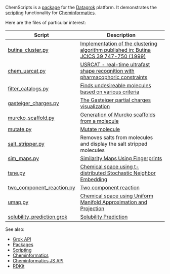 ChemScripts is a [package](https://datagrok.ai/help/develop/develop#packages) for the [Datagrok](https://datagrok.ai) platform.
It demonstrates the [scripting](https://datagrok.ai/help/compute/scripting) functionality for 
[Cheminformatics](https://datagrok.ai/help/domains/chem/cheminformatics). 

Here are the files of particular interest:

| Script | Description |
|----|----|
| [butina_cluster.py](https://github.com/datagrok-ai/public/blob/master/packages/ChemScripts/scripts/python/butina_cluster.py) | [Implementation of the clustering algorithm published in: Butina JCICS 39 747-750 (1999)](https://datagrok.ai/help/domains/chem/functions/butina-cluster) |
| [chem_usrcat.py](https://github.com/datagrok-ai/public/blob/master/packages/ChemScripts/scripts/python/chem_usrcat.py) | [USRCAT - real-time ultrafast shape recognition with pharmacophoric constraints](https://datagrok.ai/help/domains/chem/functions/usrcat) |
| [filter_catalogs.py](https://github.com/datagrok-ai/public/blob/master/packages/ChemScripts/scripts/python/filter_catalogs.py) | [Finds undesireable molecules based on various criteria](https://datagrok.ai/help/domains/chem/functions/filter-catalogs) |
| [gasteiger_charges.py](https://github.com/datagrok-ai/public/blob/master/packages/ChemScripts/scripts/python/gasteiger_charges.py) | [The Gasteiger partial charges visualization](https://datagrok.ai/help/domains/chem/functions/gasteiger-charges) |
| [murcko_scaffold.py](https://github.com/datagrok-ai/public/blob/master/packages/ChemScripts/scripts/python/murcko_scaffold.py) | [Generation of Murcko scaffolds from a molecule](https://datagrok.ai/help/domains/chem/functions/murcko-scaffolds) |
| [mutate.py](https://github.com/datagrok-ai/public/blob/master/packages/ChemScripts/scripts/python/mutate.py) | [Mutate molecule](https://datagrok.ai/help/domains/chem/functions/mutate) |
| [salt_stripper.py](https://github.com/datagrok-ai/public/blob/master/packages/ChemScripts/scripts/python/salt_stripper.py) | Removes salts from molecules and display the salt stripped molecules |
| [sim_maps.py](https://github.com/datagrok-ai/public/blob/master/packages/ChemScripts/scripts/python/sim_maps.py) | [Similarity Maps Using Fingerprints](https://datagrok.ai/help/domains/chem/functions/sim-maps) |
| [tsne.py](https://github.com/datagrok-ai/public/blob/master/packages/ChemScripts/scripts/python/tsne.py) | [Chemical space using t-distributed Stochastic Neighbor Embedding](https://datagrok.ai/help/domains/chem/functions/tsne) |
| [two_component_reaction.py](https://github.com/datagrok-ai/public/blob/master/packages/ChemScripts/scripts/python/two_component_reaction.py) | [Two component reaction](https://datagrok.ai/help/domains/chem/functions/reactions) |
| [umap.py](https://github.com/datagrok-ai/public/blob/master/packages/ChemScripts/scripts/python/umap.py) | [Chemical space using Uniform Manifold Approximation and Projection](https://datagrok.ai/help/domains/chem/functions/umap)   |
| [solubility_prediction.grok](https://github.com/datagrok-ai/public/blob/master/packages/ChemScripts/scripts/grok/solubility_prediction.grok) | [Solubility Prediction](https://datagrok.ai/help/domains/chem/functions/solubility-prediction) |

See also: 
  * [Grok API](https://datagrok.ai/help/develop/js-api)
  * [Packages](https://datagrok.ai/help/develop/develop#packages)
  * [Scripting](https://datagrok.ai/help/compute/scripting)
  * [Cheminformatics](https://datagrok.ai/help/domains/chem/cheminformatics)
  * [Cheminformatics JS API](https://datagrok.ai/help/develop/cheminformatics-development)
  * [RDKit](https://www.rdkit.org/)
  